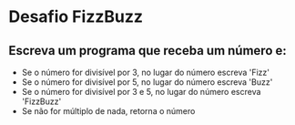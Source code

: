 # Desafio FizzBuzz

## Escreva um programa que receba um número e:

- Se o número for divisível por 3, no lugar do número escreva 'Fizz'
- Se o número for divisível por 5, no lugar do número escreva 'Buzz'
- Se o número for divisível por 3 e 5, no lugar do número escreva 'FizzBuzz'
- Se não for múltiplo de nada, retorna o número
